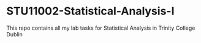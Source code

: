 # STU11002-Statistical-Analysis-I
This repo contains all my lab tasks for Statistical Analysis in Trinity College Dublin
